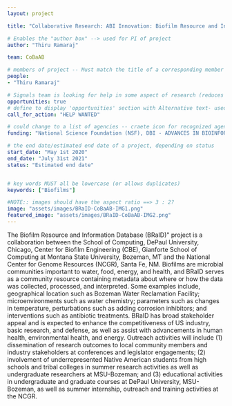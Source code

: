 ```yaml
---
layout: project

title: "Collaborative Research: ABI Innovation: Biofilm Resource and Information Database (BRaID): A Tool to Fuse Diverse Biofilm Data Types."

# Enables the "author box" --> used for PI of project
author: "Thiru Ramaraj"

team: CoBaAB

# members of project -- Must match the title of a corresponding member page...
people: 
- "Thiru Ramaraj"

# Signals team is looking for help in some aspect of research (reduces work for toc...)
opportunities: true
# define to display 'opportunities' section with Alternative text- used if no "Job" opportunity posts related to team
call_for_action: "HELP WANTED"

# could change to a list of agencies -- craete icon for recognized agencie?
funding: "National Science Foundation (NSF), DBI - ADVANCES IN BIOINFORMATICS"

# the end date/estimated end date of a project, depending on status
start_date: "May 1st 2020"
end_date: "July 31st 2021"
status: "Estimated end date"


# key words MUST all be lowercase (or allows duplicates)
keywords: ["Biofilms"]

#NOTE:: images should have the aspect ratio ==> 3 : 2?
image: "assets/images/BRaID-CoBaAB-IMG1.png"
featured_image: "assets/images/BRaID-CoBaAB-IMG2.png"
---
```


The Biofilm Resource and Information Database (BRaID)" project is a collaboration between the School of Computing, DePaul University, Chicago, Center for Biofilm Engineering (CBE), Gianforte School of Computing at Montana State University, Bozeman, MT and the National Center for Genome Resources (NCGR), Santa Fe, NM. Biofilms are microbial communities important to water, food, energy, and health, and BRaID serves as a community resource containing metadata about where or how the data was collected, processed, and interpreted. Some examples include, geographical location such as Bozeman Water Reclamation Facility; microenvironments such as water chemistry; parameters such as changes in temperature, perturbations such as adding corrosion inhibitors; and interventions such as antibiotic treatments. BRaID has broad stakeholder appeal and is expected to enhance the competitiveness of US industry, basic research, and defense, as well as assist with advancements in human health, environmental health, and energy. Outreach activities will include (1) dissemination of research outcomes to local community members and industry stakeholders at conferences and legislator engagements; (2) involvement of underrepresented Native American students from high schools and tribal colleges in summer research activities as well as undergraduate researchers at MSU-Bozeman; and (3) educational activities in undergraduate and graduate courses at DePaul University, MSU-Bozeman, as well as summer internship, outreach and training activities at the NCGR.